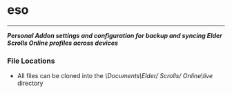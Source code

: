 # eso
 ---
***Personal Addon settings and configuration for backup and syncing Elder Scrolls Online profiles across devices***

 ### File Locations

 * All files can be cloned into the *\Documents\Elder/ Scrolls/ Online\live* directory
